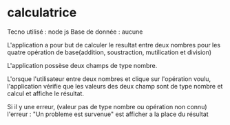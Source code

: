 # calculatrice 

Tecno utilisé : node js
Base de donnée : aucune


L'application a pour but de calculer le resultat entre deux nombres pour les quatre opération de base(addition, soustraction, mutilication et division)


L'application possèse deux champs de type nombre.

L'orsque l'utilisateur entre deux nombres et clique sur l'opération voulu, l'application vérifie que les valeurs des deux champ sont de type nombre et calcul et affiche le résultat.

Si il y une erreur, (valeur pas de type nombre ou opération non connu) l'erreur : "Un probleme est survenue" est afficher a la place du résultat








